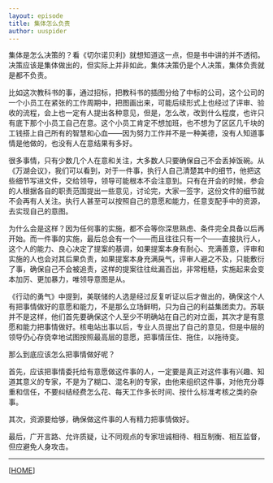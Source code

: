 ```yaml
---
layout: episode
title: 集体怎么负责
author: uuspider
---
```

集体是怎么决策的？看《切尔诺贝利》就想知道这一点，但是书中讲的并不透彻。决策应该是集体做出的，但实际上并非如此，集体决策仍是个人决策，集体负责就是都不负责。

比如这次教科书的事，通过招标，把教科书的插图分给了中标的公司，这个公司的一个小员工在紧张的工作周期中，把图画出来，可能后续形式上也经过了评审、验收的流程，会上也一定有人提出各种意见，但是，怎么改，改到什么程度，也许只有底下那个小员工自己在意。这个小员工肯定不想加班，也不想为了区区几千块的工钱搭上自己所有的智慧和心血——因为努力工作并不是一种美德，没有人知道事情是他做的，也没有人在意结果有多好。

很多事情，只有少数几个人在意和关注，大多数人只要确保自己不会丢掉饭碗。从《万湖会议》，我们可以看到，对于一件事，执行人自己清楚其中的细节，他把这些细节写进文件，交给领导，领导可能根本不会注意到。只有在开会的时候，参会的人根据各自的职责范围提出一些意见，讨论完，大家一签字，这份文件的细节就不会再有人关注。执行人甚至可以按照自己的意愿和能力，任意支配手中的资源，去实现自己的意图。

为什么会是这样？因为任何事的实施，都不会等你深思熟虑、条件完全具备以后再开始。而一件事的实施，最后总会有一个——而且往往只有一个——直接执行人，这个人的能力、良心决定了提案的基调，如果提案本身有耐心、充满善意，评审和实施的人也会对其后果负责，如果提案本身充满戾气，评审人避之不及，只能敷衍了事，确保自己不会被追责，这样的提案往往纰漏百出，非常粗糙，实施起来会变本加厉、更加暴力，唯领导意图是从。

《行动的勇气》中提到，美联储的人选是经过反复听证以后才做出的，确保这个人有把事情做好的意愿和能力，不是那么立场鲜明，只为自己的利益集团卖力。苏联并不是这样，他们首先要确保这个人至少不明确站在自己的对立面，其次才是有意愿和能力把事情做好。核电站出事以后，专业人员提出了自己的意见，但是中层的领导仍心存侥幸地试图按照最高层的意愿，把事情压住、拖住，以拖待变。

那么到底应该怎么把事情做好呢？

首先，应该把事情委托给有意愿做这件事的人，一定要是真正对这件事有兴趣、知道其意义的专家，不是为了糊口、混名利的专家，由他来组织这件事，对他充分尊重和信任，不要纠结经费怎么花、每天工作多长时间、按什么标准考核之类的杂事。

其次，资源要给够，确保做这件事的人有精力把事情做好。

最后，广开言路、允许质疑，让不同观点的专家坦诚相待、相互制衡、相互监督，但应避免人身攻击。

***

[[HOME][episode]]

[episode]:http://about.uuspider.com/2019/06/02/episodeindex.html
